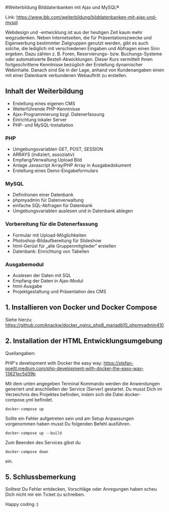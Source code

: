 #Weiterbildung Bilddatenbanken mit Ajax und MySQL®

Link: https://www.ibb.com/weiterbildung/bilddatenbanken-mit-ajax-und-mysql

Webdesign und -entwicklung ist aus der heutigen Zeit kaum mehr wegzudenken. Neben Internetseiten, 
die für Präsentationszwecke und Eigenwerbung bestimmter Zielgruppen genutzt werden, gibt es auch 
solche, die lediglich mit verschiedenen Eingaben und Abfragen einen Sinn ergeben. Dazu zählen 
z. B. Foren, Reservierungs- bzw. Buchungs-Systeme oder automatisierte Bestell-Abwicklungen.
Dieser Kurs vermittelt Ihnen fortgeschrittene Kenntnisse bezüglich der Erstellung dynamischer 
Webinhalte. Danach sind Sie in der Lage, anhand von Kundenangaben einen mit einer Datenbank 
verbundenen Webauftritt zu erstellen.

## Inhalt der Weiterbildung

- Erstellung eines eigenen CMS
- Weiterführende PHP-Kenntnisse
- Ajax-Programmierung bzgl. Datenerfassung
- Einrichtung lokaler Server
- PHP- und MySQL-Installation

### PHP

- Umgebungsvariablen GET, POST, SESSION
- ARRAYS (indiziert, assoziativ)
- Empfang/Verwaltung Upload Bild
- Anlage Javascript Array/PHP Array in Ausgabedokument
- Erstellung eines Demo-Eingabeformulars

### MySQL

- Definitionen einer Datenbank
- phpmyadmin für Datenverwaltung
- einfache SQL-Abfragen für Datenbank
- Umgebungsvariablen auslesen und in Datenbank ablegen

### Vorbereitung für die Datenerfassung

- Formular mit Upload-Möglichkeiten
- Photoshop-Bildaufbereitung für Slideshow
- html-Gerüst für „alle Gruppenmitglieder“ erstellen
- Datenbank: Einrichtung von Tabellen

### Ausgabemodul

- Auslesen der Daten mit SQL
- Empfang der Daten in Ajax-Modul
- html-Ausgabe
- Projektgestaltung und Präsentation des CMS

## 1. Installieren von Docker und Docker Compose

Siehe hierzu: https://github.com/knackw/docker_nginx_php8_mariadb10_phpmyadmin410

## 2. Installation der HTML Entwicklungsumgebung

Quellangaben:

PHP's development with Docker the easy way: https://stefan-poeltl.medium.com/php-development-with-docker-the-easy-way-13621ec5d39b

Mit dem unten angegeben Terminal Kommando werden die Anwendungen generiert 
und anschließen der Service (Server) gestartet. Du musst Dich im Verzeichnis des Projektes befinden, 
indem sich die Datei docker-compose.yml befindet.

`docker-compose up`

Sollte ein Fehler aufgetreten sein und am Setup Anpassungen vorgenommen haben musst Du folgenden Befehl ausführen.

`docker-compose up --build`

Zum Beenden des Services gibst du

`docker-compose down`

ein.

## 5. Schlussbemerkung

Solltest Du Fehler entdecken, Vorschläge oder Anregungen haben scheu Dich nicht mir ein Ticket zu schreiben. 

Happy coding :)





